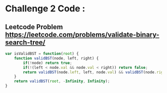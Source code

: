 # Challenge 2 Code : 
## Leetcode Problem https://leetcode.com/problems/validate-binary-search-tree/

```js
var isValidBST = function(root) {
    function validBST(node, left, right) {
        if(!node) return true;
        if(!(left < node.val && node.val < right)) return false;
        return validBST(node.left, left, node.val) && validBST(node.right, node.val, right);
    }
    return validBST(root, -Infinity, Infinity);
}
